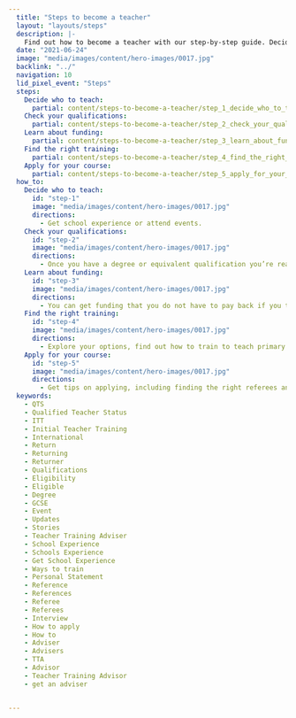 ```yaml
---
  title: "Steps to become a teacher"
  layout: "layouts/steps"
  description: |-
    Find out how to become a teacher with our step-by-step guide. Decide who to teach, check your qualifications, and find out how to train to be a teacher.
  date: "2021-06-24"
  image: "media/images/content/hero-images/0017.jpg"
  backlink: "../"
  navigation: 10
  lid_pixel_event: "Steps"
  steps:
    Decide who to teach:
      partial: content/steps-to-become-a-teacher/step_1_decide_who_to_teach
    Check your qualifications:
      partial: content/steps-to-become-a-teacher/step_2_check_your_qualifications
    Learn about funding:
      partial: content/steps-to-become-a-teacher/step_3_learn_about_funding
    Find the right training:
      partial: content/steps-to-become-a-teacher/step_4_find_the_right_training
    Apply for your course:
      partial: content/steps-to-become-a-teacher/step_5_apply_for_your_course
  how_to:
    Decide who to teach:
      id: "step-1"
      image: "media/images/content/hero-images/0017.jpg"
      directions:
        - Get school experience or attend events.
    Check your qualifications:
      id: "step-2"
      image: "media/images/content/hero-images/0017.jpg"
      directions:
        - Once you have a degree or equivalent qualification you’re ready for postgraduate primary or secondary initial teacher training courses.
    Learn about funding:
      id: "step-3"
      image: "media/images/content/hero-images/0017.jpg"
      directions:
        - You can get funding that you do not have to pay back if you train to teach certain subjects.
    Find the right training:
      id: "step-4"
      image: "media/images/content/hero-images/0017.jpg"
      directions:
        - Explore your options, find out how to train to teach primary or secondary (for example a PGCE or directly in a school).
    Apply for your course:
      id: "step-5"
      image: "media/images/content/hero-images/0017.jpg"
      directions:
        - Get tips on applying, including finding the right referees and writing a personal statement.
  keywords:
    - QTS
    - Qualified Teacher Status
    - ITT
    - Initial Teacher Training
    - International
    - Return
    - Returning
    - Returner
    - Qualifications
    - Eligibility
    - Eligible
    - Degree
    - GCSE
    - Event
    - Updates
    - Stories
    - Teacher Training Adviser
    - School Experience
    - Schools Experience
    - Get School Experience
    - Ways to train
    - Personal Statement
    - Reference
    - References
    - Referee
    - Referees
    - Interview
    - How to apply
    - How to
    - Adviser
    - Advisers
    - TTA
    - Advisor
    - Teacher Training Advisor
    - get an adviser


---
```

